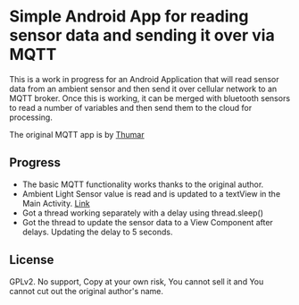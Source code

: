 # Simple Android App for reading sensor data and sending it over via MQTT

This is a work in progress for an Android Application that will read sensor data from an ambient sensor
and then send it over cellular network to an MQTT broker. Once this is working, it can be merged with
bluetooth sensors to read a number of variables and then send them to the cloud for processing.

The original MQTT app is by [Thumar](https://github.com/Thumar/MQTT)

## Progress

- The basic MQTT functionality works thanks to the original author.
- Ambient Light Sensor value is read and is updated to a textView in the Main Activity. [Link](https://www.youtube.com/watch?v=dfTeS41BbbI)
- Got a thread working separately with a delay using thread.sleep()
- Got the thread to update the sensor data to a View Component after delays. Updating the delay to 5 seconds.

## License

GPLv2. No support, Copy at your own risk, You cannot sell it and You cannot cut out the original author's name.